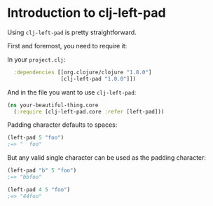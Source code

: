 # Introduction to clj-left-pad

Using `clj-left-pad` is pretty straightforward.

First and foremost, you need to require it:

In your `project.clj`:

```clojure
  :dependencies [[org.clojure/clojure "1.8.0"]
                 [clj-left-pad "1.0.0"]])
```

And in the file you want to use `clj-left-pad`:

```clojure
(ns your-beautiful-thing.core
  (:require [clj-left-pad.core :refer [left-pad]))
```

Padding character defaults to spaces:

```clojure
(left-pad 5 "foo")
;=> "  foo"
```

But any valid single character can be used as the padding character:

```clojure
(left-pad "b" 5 "foo")
;=> "bbfoo"

(left-pad 4 5 "foo")
;=> "44foo"
```
